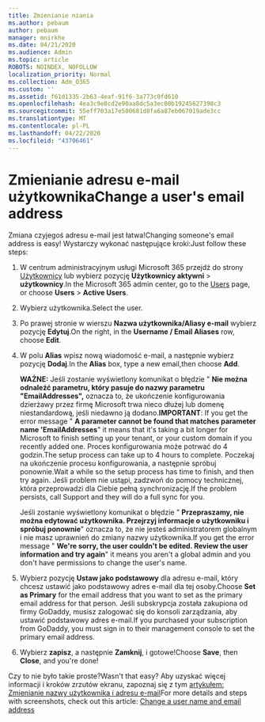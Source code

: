 ```yaml
---
title: Zmienianie niania
ms.author: pebaum
author: pebaum
manager: mnirkhe
ms.date: 04/21/2020
ms.audience: Admin
ms.topic: article
ROBOTS: NOINDEX, NOFOLLOW
localization_priority: Normal
ms.collection: Adm_O365
ms.custom: ''
ms.assetid: f61d1335-2b63-4eaf-91f6-3a773c0fd610
ms.openlocfilehash: 4ea3c9e8cd2e90aa8dc5a3ec00b19245627398c3
ms.sourcegitcommit: 55eff703a17e500681d8fa6a87eb067019ade3cc
ms.translationtype: MT
ms.contentlocale: pl-PL
ms.lasthandoff: 04/22/2020
ms.locfileid: "43706461"
---
```

# <a name="change-a-users-email-address"></a><span data-ttu-id="5f2ba-102">Zmienianie adresu e-mail użytkownika</span><span class="sxs-lookup"><span data-stu-id="5f2ba-102">Change a user's email address</span></span>

<span data-ttu-id="5f2ba-103">Zmiana czyjegoś adresu e-mail jest łatwa!</span><span class="sxs-lookup"><span data-stu-id="5f2ba-103">Changing someone's email address is easy!</span></span> <span data-ttu-id="5f2ba-104">Wystarczy wykonać następujące kroki:</span><span class="sxs-lookup"><span data-stu-id="5f2ba-104">Just follow these steps:</span></span>
  
1. <span data-ttu-id="5f2ba-105">W centrum administracyjnym usługi Microsoft 365 przejdź do strony [Użytkownicy](https://go.microsoft.com/fwlink/p/?linkid=834822) lub wybierz pozycję **Użytkownicy aktywni** \> **użytkownicy**.</span><span class="sxs-lookup"><span data-stu-id="5f2ba-105">In the Microsoft 365 admin center, go to the [Users](https://go.microsoft.com/fwlink/p/?linkid=834822) page, or choose **Users** \> **Active Users**.</span></span>
    
2. <span data-ttu-id="5f2ba-106">Wybierz użytkownika.</span><span class="sxs-lookup"><span data-stu-id="5f2ba-106">Select the user.</span></span>
    
3. <span data-ttu-id="5f2ba-107">Po prawej stronie w wierszu **Nazwa użytkownika/Aliasy e-mail** wybierz pozycję **Edytuj**.</span><span class="sxs-lookup"><span data-stu-id="5f2ba-107">On the right, in the **Username / Email Aliases** row, choose **Edit**.</span></span>
    
4. <span data-ttu-id="5f2ba-108">W polu **Alias** wpisz nową wiadomość e-mail, a następnie wybierz pozycję **Dodaj**.</span><span class="sxs-lookup"><span data-stu-id="5f2ba-108">In the **Alias** box, type a new email,then choose **Add**.</span></span>
    
    <span data-ttu-id="5f2ba-109">**WAŻNE:** Jeśli zostanie wyświetlony komunikat o błędzie " **Nie można odnaleźć parametru, który pasuje do nazwy parametru "EmailAddresses",** oznacza to, że ukończenie konfigurowania dzierżawy przez firmę Microsoft trwa nieco dłużej lub domenę niestandardową, jeśli niedawno ją dodano.</span><span class="sxs-lookup"><span data-stu-id="5f2ba-109">**IMPORTANT**: If you get the error message " **A parameter cannot be found that matches parameter name 'EmailAddresses**" it means that it's taking a bit longer for Microsoft to finish setting up your tenant, or your custom domain if you recently added one.</span></span> <span data-ttu-id="5f2ba-110">Proces konfigurowania może potrwać do 4 godzin.</span><span class="sxs-lookup"><span data-stu-id="5f2ba-110">The setup process can take up to 4 hours to complete.</span></span> <span data-ttu-id="5f2ba-111">Poczekaj na ukończenie procesu konfigurowania, a następnie spróbuj ponownie.</span><span class="sxs-lookup"><span data-stu-id="5f2ba-111">Wait a while so the setup process has time to finish, and then try again.</span></span> <span data-ttu-id="5f2ba-112">Jeśli problem nie ustąpi, zadzwoń do pomocy technicznej, która przeprowadzi dla Ciebie pełną synchronizację.</span><span class="sxs-lookup"><span data-stu-id="5f2ba-112">If the problem persists, call Support and they will do a full sync for you.</span></span>
    
    <span data-ttu-id="5f2ba-113">Jeśli zostanie wyświetlony komunikat o błędzie " **Przepraszamy, nie można edytować użytkownika. Przejrzyj informacje o użytkowniku i spróbuj ponownie**" oznacza to, że nie jesteś administratorem globalnym i nie masz uprawnień do zmiany nazwy użytkownika.</span><span class="sxs-lookup"><span data-stu-id="5f2ba-113">If you get the error message " **We're sorry, the user couldn't be edited. Review the user information and try again**" it means you aren't a global admin and you don't have permissions to change the user's name.</span></span>
    
5. <span data-ttu-id="5f2ba-114">Wybierz pozycję **Ustaw jako podstawowy** dla adresu e-mail, który chcesz ustawić jako podstawowy adres e-mail dla tej osoby.</span><span class="sxs-lookup"><span data-stu-id="5f2ba-114">Choose **Set as Primary** for the email address that you want to set as the primary email address for that person.</span></span> <span data-ttu-id="5f2ba-115">Jeśli subskrypcja została zakupiona od firmy GoDaddy, musisz zalogować się do konsoli zarządzania, aby ustawić podstawowy adres e-mail.</span><span class="sxs-lookup"><span data-stu-id="5f2ba-115">If you purchased your subscription from GoDaddy, you must sign in to their management console to set the primary email address.</span></span> 
    
6. <span data-ttu-id="5f2ba-116">Wybierz **zapisz**, a następnie **Zamknij**, i gotowe!</span><span class="sxs-lookup"><span data-stu-id="5f2ba-116">Choose **Save**, then **Close**, and you're done!</span></span>
    
<span data-ttu-id="5f2ba-117">Czy to nie było takie proste?</span><span class="sxs-lookup"><span data-stu-id="5f2ba-117">Wasn't that easy?</span></span> <span data-ttu-id="5f2ba-118">Aby uzyskać więcej informacji i kroków zrzutów ekranu, zapoznaj się z tym [artykułem: Zmienianie nazwy użytkownika i adresu e-mail](https://docs.microsoft.com/office365/admin/add-users/change-a-user-name-and-email-address)</span><span class="sxs-lookup"><span data-stu-id="5f2ba-118">For more details and steps with screenshots, check out this article: [Change a user name and email address](https://docs.microsoft.com/office365/admin/add-users/change-a-user-name-and-email-address)</span></span>
  

